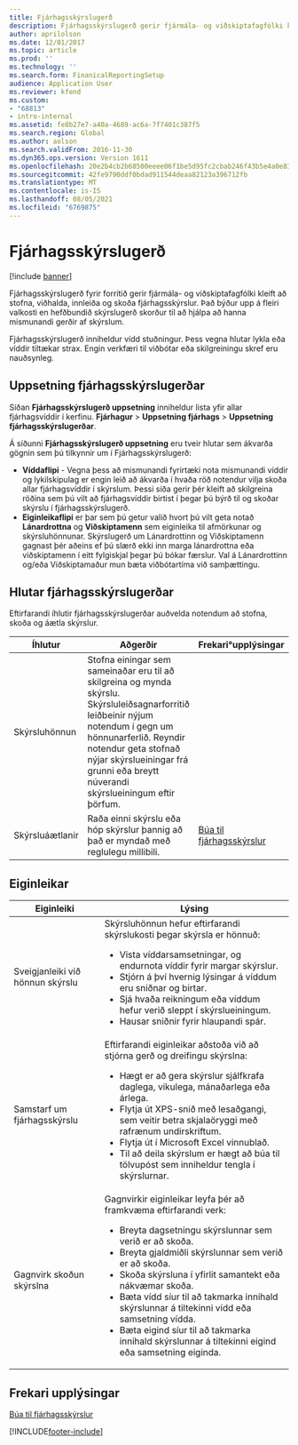 ```yaml
---
title: Fjárhagsskýrslugerð
description: Fjárhagsskýrslugerð gerir fjármála- og viðskiptafagfólki kleift að stofna, viðhalda, innleiða og skoða fjárhagsskýrslur.
author: aprilolson
ms.date: 12/01/2017
ms.topic: article
ms.prod: ''
ms.technology: ''
ms.search.form: FinanicalReportingSetup
audience: Application User
ms.reviewer: kfend
ms.custom:
- "68813"
- intro-internal
ms.assetid: fe8b27e7-a40a-4689-ac6a-7f7401c387f5
ms.search.region: Global
ms.author: aolson
ms.search.validFrom: 2016-11-30
ms.dyn365.ops.version: Version 1611
ms.openlocfilehash: 20e2b4cb2b68500eeee06f1be5d95fc2cbab246f43b5e4a0e83eca7a8be53005
ms.sourcegitcommit: 42fe9790ddf0bdad911544deaa82123a396712fb
ms.translationtype: MT
ms.contentlocale: is-IS
ms.lasthandoff: 08/05/2021
ms.locfileid: "6769875"
---
```

# <a name="financial-reporting"></a>Fjárhagsskýrslugerð

[!include [banner](../includes/banner.md)]

Fjárhagsskýrslugerð fyrir forritið gerir fjármála- og viðskiptafagfólki kleift að stofna, viðhalda, innleiða og skoða fjárhagsskýrslur. Það býður upp á fleiri valkosti en hefðbundið skýrslugerð skorður til að hjálpa að hanna mismunandi gerðir af skýrslum.

Fjárhagsskýrslugerð inniheldur vídd stuðningur. Þess vegna hlutar lykla eða víddir tiltækar strax. Engin verkfæri til viðbótar eða skilgreiningu skref eru nauðsynleg.

## <a name="financial-reporting-setup"></a>Uppsetning fjárhagsskýrslugerðar
Síðan **Fjárhagsskýrslugerð uppsetning** inniheldur lista yfir allar fjárhagsvíddir í kerfinu. **Fjárhagur** \> **Uppsetning fjárhags** \> **Uppsetning fjárhagsskýrslugerðar**.

Á síðunni **Fjárhagsskýrslugerð uppsetning** eru tveir hlutar sem ákvarða gögnin sem þú tilkynnir um í Fjárhagsskýrslugerð:

- **Víddaflipi** - Vegna þess að mismunandi fyrirtæki nota mismunandi víddir og lykilskipulag er engin leið að ákvarða í hvaða röð notendur vilja skoða allar fjárhagsvíddir í skýrslum. Þessi síða gerir þér kleift að skilgreina röðina sem þú vilt að fjárhagsvíddir birtist í þegar þú býrð til og skoðar skýrslu í fjárhagsskýrslugerð.
- **Eiginleikaflipi** er þar sem þú getur valið hvort þú vilt geta notað **Lánardrottna** og **Viðskiptamenn** sem eiginleika til afmörkunar og skýrsluhönnunar. Skýrslugerð um Lánardrottinn og Viðskiptamenn gagnast þér aðeins ef þú slærð ekki inn marga lánardrottna eða viðskiptamenn í eitt fylgiskjal þegar þú bókar færslur. Val á Lánardrottinn og/eða Viðskiptamaður mun bæta viðbótartíma við samþættingu.

## <a name="financial-reporting-components"></a>Hlutar fjárhagsskýrslugerðar
Eftirfarandi íhlutir fjárhagsskýrslugerðar auðvelda notendum að stofna, skoða og áætla skýrslur.

| Íhlutur        | Aðgerðir | Frekari°upplýsingar |
|------------------|-----------|------------------------|
| Skýrsluhönnun  | Stofna einingar sem sameinaðar eru til að skilgreina og mynda skýrslu. Skýrsluleiðsagnarforritið leiðbeinir nýjum notendum í gegn um hönnunarferlið. Reyndir notendur geta stofnað nýjar skýrslueiningar frá grunni eða breytt núverandi skýrslueiningum eftir þörfum. | |
| Skýrsluáætlanir | Raða einni skýrslu eða hóp skýrslur þannig að það er myndað með reglulegu millibili. | [Búa til fjárhagsskýrslur](generate-financial-report.md) |

## <a name="features"></a>Eiginleikar
<table>
<thead>
<tr>
<th>Eiginleiki</th>
<th>Lýsing</th>
</tr>
</thead>
<tbody>
<tr>
<td>Sveigjanleiki við hönnun skýrslu</td>
<td>Skýrsluhönnun hefur eftirfarandi skýrslukosti þegar skýrsla er hönnuð:
<ul>
<li>Vista víddarsamsetningar, og endurnota víddir fyrir margar skýrslur.</li>
<li>Stjórn á því hvernig lýsingar á víddum eru sniðnar og birtar.</li>
<li>Sjá hvaða reikningum eða víddum hefur verið sleppt í skýrslueiningum.</li>
<li>Hausar sniðnir fyrir hlaupandi spár.</li>
</ul>
</td>
</tr>
<tr>
<td>Samstarf um fjárhagsskýrslu</td>
<td>Eftirfarandi eiginleikar aðstoða við að stjórna gerð og dreifingu skýrslna:
<ul>
<li>Hægt er að gera skýrslur sjálfkrafa daglega, vikulega, mánaðarlega eða árlega.</li>
<li>Flytja út XPS-snið með lesaðgangi, sem veitir betra skjalaöryggi með rafrænum undirskriftum.</li>
<li>Flytja út í Microsoft Excel vinnublað.</li>
<li>Til að deila skýrslum er hægt að búa til tölvupóst sem inniheldur tengla í skýrslurnar.</li>
</ul>
</td>
</tr>
<tr>
<td>Gagnvirk skoðun skýrslna</td>
<td>Gagnvirkir eiginleikar leyfa þér að framkvæma eftirfarandi verk:
<ul>
<li>Breyta dagsetningu skýrslunnar sem verið er að skoða.</li>
<li>Breyta gjaldmiðli skýrslunnar sem verið er að skoða.</li>
<li>Skoða skýrsluna í yfirlit samantekt eða nákvæmar skoða.</li>
<li>Bæta vídd síur til að takmarka innihald skýrslunnar á tiltekinni vídd eða samsetning vídda.</li>
<li>Bæta eigind síur til að takmarka innihald skýrslunnar á tiltekinni eigind eða samsetning eiginda.</li>
</ul>
</td>
</tr>
</tbody>
</table>

## <a name="additional-resources"></a>Frekari upplýsingar
[Búa til fjárhagsskýrslur](generate-financial-report.md)


[!INCLUDE[footer-include](../../../includes/footer-banner.md)]
